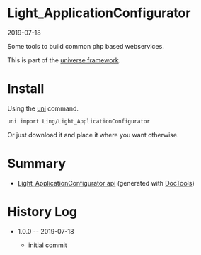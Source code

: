 Light_ApplicationConfigurator
===========
2019-07-18



Some tools to build common php based webservices.


This is part of the [universe framework](https://github.com/karayabin/universe-snapshot).


Install
==========
Using the [uni](https://github.com/lingtalfi/universe-naive-importer) command.
```bash
uni import Ling/Light_ApplicationConfigurator
```

Or just download it and place it where you want otherwise.






Summary
===========
- [Light_ApplicationConfigurator api](https://github.com/lingtalfi/Light_ApplicationConfigurator/blob/master/doc/api/Ling/Light_ApplicationConfigurator.md) (generated with [DocTools](https://github.com/lingtalfi/DocTools))






History Log
=============

- 1.0.0 -- 2019-07-18

    - initial commit